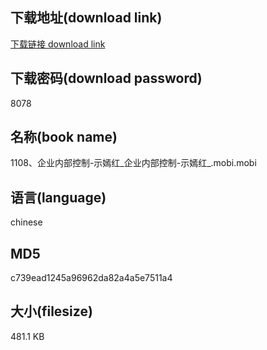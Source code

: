 ## 下载地址(download link)
[下载链接 download link](https://voluble-croquembouche-d321dc.netlify.app/?s=1108%E3%80%81%E4%BC%81%E4%B8%9A%E5%86%85%E9%83%A8%E6%8E%A7%E5%88%B6-%E7%A4%BA%E5%AB%A3%E7%BA%A2_%E4%BC%81%E4%B8%9A%E5%86%85%E9%83%A8%E6%8E%A7%E5%88%B6-%E7%A4%BA%E5%AB%A3%E7%BA%A2_.mobi)

## 下载密码(download password)
8078

## 名称(book name)
1108、企业内部控制-示嫣红_企业内部控制-示嫣红_.mobi.mobi

## 语言(language)
chinese

## MD5
c739ead1245a96962da82a4a5e7511a4

## 大小(filesize)
481.1 KB
